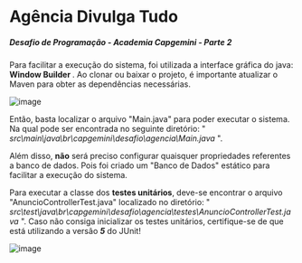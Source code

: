 # Agência Divulga Tudo
<h5>Desafio de Programação -  Academia Capgemini - Parte 2</h5>

<p> Para facilitar a execução do sistema, foi utilizada a interface gráfica do java: <strong> Window Builder </strong>. Ao clonar ou baixar o projeto, é importante atualizar o Maven para obter as dependências necessárias.</p>

![image](https://user-images.githubusercontent.com/30930784/118079901-63250d80-b38f-11eb-920d-e7ba20b9e42e.png)

<p> Então, basta localizar o arquivo "Main.java" para poder executar o sistema. Na qual pode ser encontrada no seguinte diretório: "<em> src\main\java\br\capgemini\desafio\agencia\Main.java </em>".  </p>

<p> Além disso, <strong>não</strong> será preciso configurar quaisquer propriedades referentes a banco de dados. Pois foi criado um "Banco de Dados" estático para facilitar a execução do sistema. </p>

<p> Para executar a classe dos <strong>testes unitários</strong>, deve-se encontrar o arquivo "AnuncioControllerTest.java" localizado no diretório: "<em> src\test\java\br\capgemini\desafio\agencia\testes\AnuncioControllerTest.java </em>". Caso não consiga inicializar os testes unitários, certifique-se de que está utilizando a versão <strong><em>5</em></strong> do JUnit!</p>

![image](https://user-images.githubusercontent.com/30930784/118079780-26f1ad00-b38f-11eb-8646-711aba995565.png)

